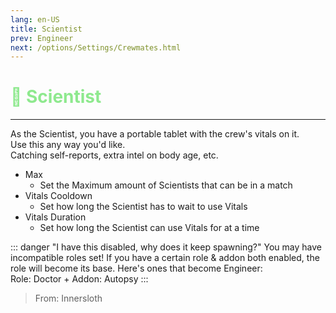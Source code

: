 ```yaml
---
lang: en-US
title: Scientist
prev: Engineer
next: /options/Settings/Crewmates.html
---
```


# <font color="#8ee98e">🔬 <b>Scientist</b></font> <Badge text="Vanilla" type="tip" vertical="middle"/>
---

As the Scientist, you have a portable tablet with the crew's vitals on it.<br>
Use this any way you'd like.<br>
Catching self-reports, extra intel on body age, etc.
* Max
  * Set the Maximum amount of Scientists that can be in a match
* Vitals Cooldown
  * Set how long the Scientist has to wait to use Vitals
* Vitals Duration
  * Set how long the Scientist can use Vitals for at a time

::: danger "I have this disabled, why does it keep spawning?"
You may have incompatible roles set! If you have a certain role & addon both enabled, the role will become its base. Here's ones that become Engineer:<br>
Role: Doctor + Addon: Autopsy
:::

> From: Innersloth